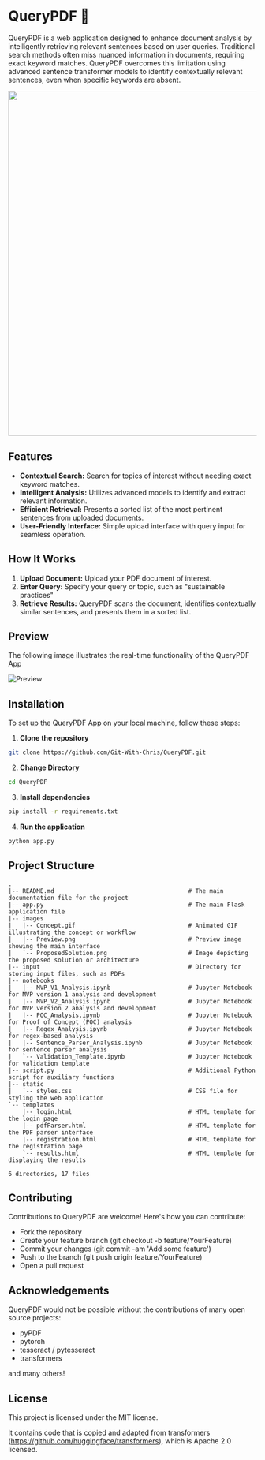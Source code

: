 # QueryPDF 💬

QueryPDF is a web application designed to enhance document analysis by intelligently retrieving relevant sentences based on user queries. Traditional search methods often miss nuanced information in documents, requiring exact keyword matches. QueryPDF overcomes this limitation using advanced sentence transformer models to identify contextually relevant sentences, even when specific keywords are absent.

<p align="center">
  <img src="https://github.com/Git-With-Chris/ESG_Automation_ANZ/assets/132337461/782d8aab-7406-4d39-9291-bfb874aee466" width="700">
</p>

## Features

- **Contextual Search:** Search for topics of interest without needing exact keyword matches.
- **Intelligent Analysis:** Utilizes advanced models to identify and extract relevant information.
- **Efficient Retrieval:** Presents a sorted list of the most pertinent sentences from uploaded documents.
- **User-Friendly Interface:** Simple upload interface with query input for seamless operation.

## How It Works

1. **Upload Document:** Upload your PDF document of interest.
2. **Enter Query:** Specify your query or topic, such as "sustainable practices"
3. **Retrieve Results:** QueryPDF scans the document, identifies contextually similar sentences, and presents them in a sorted list.

## Preview
The following image illustrates the real-time functionality of the QueryPDF App

![Preview](https://github.com/Git-With-Chris/ESG_Automation_ANZ/assets/132337461/b8b56079-b457-4cb3-bdbb-735c93947542)

## Installation

To set up the QueryPDF App on your local machine, follow these steps:

1. **Clone the repository**

```bash
git clone https://github.com/Git-With-Chris/QueryPDF.git
```
2. **Change Directory**

```bash
cd QueryPDF
```
3. **Install dependencies**

```bash
pip install -r requirements.txt
```

4. **Run the application**
   
```bash
python app.py
```

## Project Structure

```text
.
|-- README.md                                      # The main documentation file for the project
|-- app.py                                         # The main Flask application file
|-- images
|   |-- Concept.gif                                # Animated GIF illustrating the concept or workflow
|   |-- Preview.png                                # Preview image showing the main interface
|   `-- ProposedSolution.png                       # Image depicting the proposed solution or architecture
|-- input                                          # Directory for storing input files, such as PDFs
|-- notebooks
|   |-- MVP_V1_Analysis.ipynb                      # Jupyter Notebook for MVP version 1 analysis and development
|   |-- MVP_V2_Analysis.ipynb                      # Jupyter Notebook for MVP version 2 analysis and development
|   |-- POC_Analysis.ipynb                         # Jupyter Notebook for Proof of Concept (POC) analysis
|   |-- Regex_Analysis.ipynb                       # Jupyter Notebook for regex-based analysis
|   |-- Sentence_Parser_Analysis.ipynb             # Jupyter Notebook for sentence parser analysis
|   `-- Validation_Template.ipynb                  # Jupyter Notebook for validation template
|-- script.py                                      # Additional Python script for auxiliary functions
|-- static
|   `-- styles.css                                 # CSS file for styling the web application
`-- templates
    |-- login.html                                 # HTML template for the login page
    |-- pdfParser.html                             # HTML template for the PDF parser interface
    |-- registration.html                          # HTML template for the registration page
    `-- results.html                               # HTML template for displaying the results

6 directories, 17 files
```
## Contributing

Contributions to QueryPDF are welcome! Here's how you can contribute:

- Fork the repository
- Create your feature branch (git checkout -b feature/YourFeature)
- Commit your changes (git commit -am 'Add some feature')
- Push to the branch (git push origin feature/YourFeature)
- Open a pull request

## Acknowledgements

QueryPDF would not be possible without the contributions of many open source projects:

- pyPDF
- pytorch
- tesseract / pytesseract
- transformers

and many others!

## License

This project is licensed under the MIT license.

It contains code that is copied and adapted from transformers (https://github.com/huggingface/transformers), which is Apache 2.0 licensed.
